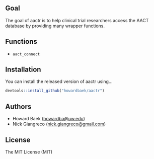
<!-- README.md is generated from README.Rmd. Please edit that file -->

## Goal

The goal of aactr is to help clinical trial researchers access the AACT
database by providing many wrapper functions.

## Functions

  - `aact_connect`

## Installation

You can install the released version of aactr using…

``` r
devtools::install_github("howardbaek/aactr")
```

## Authors

  - Howard Baek (<howardba@uw.edu>)
  - Nick Giangreco (<nick.giangreco@gmail.com>)

## License

The MIT License (MIT)
